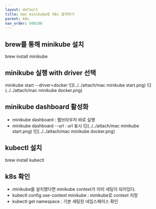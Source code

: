 ```yaml
---
layout: default
title: mac minikube로 k8s 설치하기 
parent: k8s
nav_order: 600100
---
```


## brew를 통해 minikube 설치
brew install minikube


## minikube 실행 with driver 선택
minikube start --driver=docker
![](../../attach/mac minikube start.png)
![](../../attach/mac minikube docker.png)


## minikube dashboard 활성화
* minikube dashboard : 웹브라우저 바로 실행
* minikube dashboard --url : url 표시
  ![](../../attach/mac minikube start.png)
  ![](../../attach/mac minikube docker.png)


## kubectl 설치
brew install kubectl

## k8s 확인
* minikube를 설치했다면 minikube context가 이미 세팅이 되어있다.
* kubectl config use-context minikube : minikube로 context 지정
* kubectl get namespace : 기본 세팅된 네임스페이스 확인
